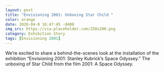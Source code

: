 ```yaml
---
layout: post
title: "Envisioning 2001: Unboxing Star Child "
color: orange
date: 2020-04-8 16:47:45 -0400
img_src: https://via.placeholder.com/250x200.png
category: Exhibition Story
tags: [Envisioning 2001]
---
```


We’re excited to share a behind-the-scenes look at the installation of the exhibition “Envisioning 2001: Stanley Kubrick’s Space Odyssey.” The unboxing of Star Child from the film 2001: A Space Odyssey.
